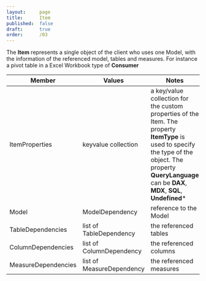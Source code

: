```yaml
---
layout:     page
title:      Item
published:  false
draft:      true
order:      /03
---
```


The **Item** represents a single object of the client who uses one Model, with the information of the referenced model, tables and measures. For instance a pivot table in a Excel Workbook type of **Consumer**

| Member | Values |  Notes |
| -- | -- | -- |
| ItemProperties | keyvalue collection | a key/value collection for the custom properties of the Item. The property **ItemType** is used to specify the type of the object. The property **QueryLanguage** can be **DAX**, **MDX**, **SQL**, **Undefined*** |
| Model | ModelDependency | reference to the Model |
| TableDependencies | list of TableDependency | the referenced tables |
| ColumnDependencies | list of ColumnDependency | the referenced columns |
| MeasureDependencies | list of MeasureDependency | the referenced measures |

